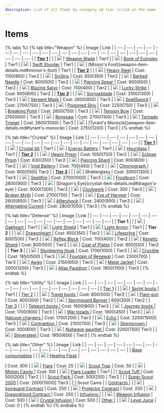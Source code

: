 ```yaml
---
description: List of all Items by category ad tier (click on the name for details)
---
```


# Items

{% tabs %}
{% tab title="Weapon" %}
| Image | Link |
| --- | --- | --- | --- | --- | --- | --- | --- | --- | --- | --- | --- | --- | --- | --- | --- | --- | --- | --- | --- | --- | --- | --- |
| [**Tier 1**](weapon-items.md#tier-1) |  |
| ![](../.gitbook/assets/weapon-blade.png) | [Weapon Blade](weapon-items.md#weapon-blade) \| Tier1 |
| ![](../.gitbook/assets/book-of-eulogies.png) | [Book of Eulogies](weapon-items.md#book-of-eulogies) \| Tier1 |
| ![](../.gitbook/assets/swift-shooter%20%281%29.png) | [Swift Shooter](weapon-items.md#swift-shooter) \| Tier1 |
| ![](../.gitbook/assets/minions-foot%20%282%29.png) | \[Minion's Foot\]\(weapon-item-details.md\#minion's-foot\) \| Tier1 |
| [**Tier 2**](weapon-items.md#tier-2) |  |
| ![](../.gitbook/assets/heavy-steel%20%281%29.png) | [ Heavy Steel](weapon-items.md#heavy-steel) \| Cost:  1150\(850\) \| Tier2 |
| ![](../.gitbook/assets/six-sins%20%281%29.png) | [SixSins](weapon-items.md#sixsins) \| Cost:  650\(350\) \| Tier2 |
| ![](../.gitbook/assets/barbed-needle.png) | [Barbed Needle](weapon-items.md#barbed-needle) \| Cost:  800\(500\) \| Tier2 |
| ![](../.gitbook/assets/piercing-spear%20%281%29.png) | [Piercing Spear](weapon-items.md#piercing-spear) \| Cost:  900\(600\) \| Tier2 |
| ![](../.gitbook/assets/blazing-salvo%20%281%29.png) | [Blazing Salvo](weapon-items.md#blazing-salvo) \| Cost:  700\(400\) \| Tier2 |
| ![](../.gitbook/assets/lucky-strike.png) | [Lucky Strike](weapon-items.md#lucky-strike) \| Cost:  900\(600\) \| Tier2 |
| [**Tier 3**](weapon-items.md#tier-3) |  |
| ![](../.gitbook/assets/sorrowblade%20%281%29.png) | [Sorrowblade](weapon-items.md#sorrowblade) \| Cost:  3100\(1300\) \| Tier3 |
| ![](../.gitbook/assets/serpent-mask.png) | [Serpent Mask](weapon-items.md#serpent-mask) \| Cost:  2800\(850\) \| Tier3 |
| ![](../.gitbook/assets/image%20%28304%29.png) | [SpellSword](weapon-items.md#spellsword) \| Cost:  2700\(750\) \| Tier3 |
| ![](../.gitbook/assets/poisoned-shiv%20%282%29.png) | [Poisoned Shiv](weapon-items.md#poisoned-shiv) \| Cost:  2250\(750\) \| Tier3 |
| ![](../.gitbook/assets/breaking-point.png) | [Breaking Point](weapon-items.md#breaking-point) \| Cost:  2600\(750\) \| Tier3 |
| ![](../.gitbook/assets/tension-bow%20%281%29.png) | [Tension Bow](weapon-items.md#tension-bow) \| Cost:  2150\(600\) \| Tier3 |
| ![](../.gitbook/assets/bonesaw.png) | [Bonesaw](weapon-items.md#bonesaw) \| Cost:  2700\(1100\) \| Tier3 |
| ![](../.gitbook/assets/tornado-trigger%20%281%29.png) | [Tornado Trigger](weapon-items.md#tornado-trigger) \| Cost:  2600\(1000\) \| Tier3 |
| ![](../.gitbook/assets/tyrants-monocle%20%281%29.png) | \[Tyrant's Monocle\]\(weapon-item-details.md\#tyrant's-monocle\) \| Cost: 2750\(1200\) \| Tier3 |
{% endtab %}

{% tab title="Crystal" %}
| Image | Link |
| --- | --- | --- | --- | --- | --- | --- | --- | --- | --- | --- | --- | --- | --- | --- | --- | --- | --- | --- | --- | --- |
| [**Tier 1**](crystal-items.md#tier-1) |  |
| ![](../.gitbook/assets/crystal-bit%20%281%29.png) | [Crystal bit](crystal-items.md#crystal-bit) \| Tier1 |
| ![](../.gitbook/assets/energy-battery%20%281%29.png) | [Energy Battery](crystal-items.md#energy-battery) \| Tier1 |
| ![](../.gitbook/assets/hourglass%20%281%29.png) | [Hourglass](crystal-items.md#hourglass) \| Tier1 |
| [**Tier 2**](crystal-items.md#tier-2) |  |
| ![](../.gitbook/assets/heavy-prism.png) | [Heavy Prism](crystal-items.md#heavy-prism) \| Cost:  1050\(750\) \| Tier2 |
| ![](../.gitbook/assets/eclipse-prism%20%283%29.png) | [Eclipse Prism](crystal-items.md#eclipse-prism) \| Cost:  630\(350\) \| Tier2 |
| ![](../.gitbook/assets/piercing-shard.png) | [Piercing Shard](crystal-items.md#piercing-shard) \| Cost:  900\(600\) \| Tier2 |
| ![](../.gitbook/assets/void-battery.png) | [Void Battery](crystal-items.md#void-battery) \| Cost:  700\(450\) \| Tier2 |
| ![](../.gitbook/assets/chronograph.png) | [Chronograph ](crystal-items.md#chronograph)\| Cost:  800\(550\)\| Tier2 |
| [**Tier 3**](crystal-items.md#tier-3) |  |
| ![](../.gitbook/assets/shatterglass.png) | Shatterglass \| Cost:  3000\(1300\) \| Tier3 |
| ![](../.gitbook/assets/image%20%28382%29.png) | [Spellfire](crystal-items.md#spellfire) \| Cost:  2700\(1000\) \| Tier3 |
| ![](../.gitbook/assets/frostburn.png) | [Frostburn](crystal-items.md#frostburn) \| Cost:  2600\(900\) \| Tier3 |
| ![](../.gitbook/assets/image%20%28299%29.png) | \[Dragon's Eye\]\(crystal-item-details.md\#dragon's-eye\) \| Cost:  3000\(1300\) \| Tier3 |
| ![](../.gitbook/assets/image%20%28396%29.png) | [Clockwork](crystal-items.md#clockwork) \| Cost: 300 \| Tier3 |
| ![](../.gitbook/assets/image%20%28271%29.png) | [Broken Myth](crystal-items.md#broken-myth) \| Cost:  2700\(750\) \| Tier3 |
| ![](../.gitbook/assets/image%20%28134%29.png) | [Eve of Harvest](crystal-items.md#eve-of-harvest) \| Cost:  2600\(850\) \| Tier3 |
| ![](../.gitbook/assets/image%20%28273%29.png) | [Aftershock](crystal-items.md#aftershock) \| Cost:  2400\(950\) \| Tier3 |
| ![](../.gitbook/assets/image%20%2891%29.png) | [Alternating Current](crystal-items.md#alternating-current) \| Cost:  2800\(1050\) \| Tier3 |
{% endtab %}

{% tab title="Defense" %}
| Image | Link |
| --- | --- | --- | --- | --- | --- | --- | --- | --- | --- | --- | --- | --- | --- | --- | --- | --- | --- |
| **Tier 1** |  |
| ![](../.gitbook/assets/image%20%28318%29.png) | [Oakheart ](defense-items.md#oakheart)\| Tier1 |
| ![](../.gitbook/assets/image%20%2885%29.png) | [Light Shield](defense-items.md#light-shield) \| Tier1 |
| ![](../.gitbook/assets/image%20%28350%29.png) | [Light Armor](defense-items.md#light-armor) \| Tier1 |
| **Tier 2** |  |
| ![](../.gitbook/assets/image%20%28156%29.png) | [Dragonheart ](defense-items.md#dragonheart)\| Cost:  650\(350\) \| Tier2 |
| ![](../.gitbook/assets/image%20%28207%29.png) | [Lifespring](defense-items.md#lifespring) \| Cost:  800\(500\) \| Tier2 |
| ![](../.gitbook/assets/image%20%2858%29.png) | [Reflex Block](defense-items.md#reflex-block) \| Cost:  700\(400\) \| Tier2 |
| ![](../.gitbook/assets/image%20%28239%29.png) | [Kenetic Shield](defense-items.md#kenetic-shield) \| Cost:  800\(550\) \| Tier2 |
| ![](../.gitbook/assets/image%20%28374%29.png) | [Coat of Plates](defense-items.md#coat-of-plates) \| Cost:  800\(550\) \| Tier2 |
| **Tier 3** |  |
| ![](../.gitbook/assets/image%20%28428%29.png) | [Slumbering Husk](defense-items.md#slumbering-husk) \| Cost:  1700\(1050\) \| Tier3 |
| ![](../.gitbook/assets/image%20%28297%29.png) | [Crucible](defense-items.md#slumbering-husk) \| Cost:  1850\(500\) \| Tier3 |
| ![](../.gitbook/assets/image%20%28425%29.png) | [Fountain of Renewal](defense-items.md#fountain-of-renewal) \| Cost:  2300\(700\) \| Tier3 |
| ![](../.gitbook/assets/image%20%28256%29.png) | [Aegis](defense-items.md#aegis) \| Cost:  2150\(650\) \| Tier3 |
| ![](../.gitbook/assets/image%20%28151%29.png) | [Metal Jacket](defense-items.md#metal-jacket) \| Cost:  2000\(1200\) \| Tier3 |
| ![](../.gitbook/assets/image%20%28123%29.png) | [Atlas Pauldron](defense-items.md#atlas-pauldron) \| Cost:  1900\(1100\) \| Tier3 |
{% endtab %}

{% tab title="Utility" %}
| Image | Link |
| --- | --- | --- | --- | --- | --- | --- | --- | --- | --- | --- | --- | --- | --- | --- | --- | --- |
| [Tier 1](utility-items.md#tier-1) |  |
| ![](../.gitbook/assets/sprint-boots%20%282%29.png) | [Sprint boots](utility-items.md#sprint-boots)[ ](defense-items.md#oakheart)\| Tier1 |
| [Tier 2](utility-items.md#tier-2) |  |
| ![](../.gitbook/assets/travel-boots%20%282%29.png) | [Travel boots](utility-items.md#travel-boots)[ ](defense-items.md#oakheart)\| Cost:  800\(500\) \| Tier2 |
| ![](../.gitbook/assets/flare-gun%20%283%29.png) | [Flare gun](utility-items.md#flare-gun)[ ](defense-items.md#oakheart)\| Cost:  600\(300\) \| Tier2 |
| ![](../.gitbook/assets/stormguard-banner.png) | [Stormguard Banner](utility-items.md#stormguard-banner)[ ](defense-items.md#oakheart)\|  600\(300\) \| Tier2 |
| [Tier 3](utility-items.md#tier-3) |  |
|  | [Teleport boots](utility-items.md#teleport-boots)[ ](defense-items.md#oakheart)\| Cost:  1600\(800\) \| Tier3 |
| ![](../.gitbook/assets/journey-boots%20%281%29.png) | [Journey boots](utility-items.md#journey-boots)[ ](defense-items.md#oakheart)\| Cost:  1700\(900\) \| Tier3 |
| ![](../.gitbook/assets/war-treads.png) | [War treads](utility-items.md#war-treads)[ ](defense-items.md#oakheart)\| Cost: 1900\(450\) \| Tier3 |
| ![](../.gitbook/assets/halcyon-chargers%20%282%29.png) | [Halcyon chargers](utility-items.md#war-treads)[ ](defense-items.md#oakheart)\| Cost: 1700\(200\) \| Tier3 |
| ![](../.gitbook/assets/echo%20%281%29.png) | [Echo](utility-items.md#echo)[ ](defense-items.md#oakheart)\| Cost: 2200\(1500\)\| Tier3 |
| ![](../.gitbook/assets/contraption.png) | [Contraption](utility-items.md#contraption)[ ](defense-items.md#oakheart)\| Cost: 2100\(700\) \| Tier3 |
| ![](../.gitbook/assets/stormcrown.png) | [Stormcrown](utility-items.md#stormcrown)[ ](defense-items.md#oakheart)\| Cost: 300\(600\) \| Tier3 |
| ![](../.gitbook/assets/nullwave-gauntlet%20%281%29.png) | [Nullwave gauntlet](utility-items.md#nullwave-gauntlet)[ ](defense-items.md#oakheart)\| Cost: 2200\(750\)\| Tier3 |
| ![](../.gitbook/assets/shiversteel.png) | [Shiversteel](utility-items.md#shiversteel)[ ](defense-items.md#oakheart)\| Cost: 1950\(600\) \| Tier3 |
{% endtab %}

{% tab title="Other" %}
| Image | Link |
| --- | --- | --- | --- | --- | --- | --- | --- | --- | --- | --- | --- | --- | --- | --- | --- | --- | --- | --- | --- |
| [ Base consumables](other-items.md#base-consumables) |  |
| ![](../.gitbook/assets/image%20%28380%29.png) | [Healing Flask](other-items.md#healing-flask) |

\| Cost: 300 \| \| ![](../.gitbook/assets/flare.png) \| [Flare](other-items.md#flare) \| Cost: 25 \| \| ![](../.gitbook/assets/scout-trap%20%281%29.png) \| [Scout Trap](other-items.md#scout-trap) \| Cost: 50 \| \| ![](../.gitbook/assets/minion-candy.png) \| [Minion Candy ](other-items.md#minion-candy) \| Cost: 100 \| \| ![](../.gitbook/assets/flare-gun%20%281%29.png) \| [Flare Loader](other-items.md#flare-loader) \| Tier1 \| \| \| [Scout Tuff ](other-items.md#scout-tuff) \| Cost: 500\(200\) \| Tier2 \| \| \| [Scout Pack ](other-items.md#scout-pack)\| Cost: 500\(250\) \| Tier2 \| \| \| [Super Scout 2000](other-items.md#super-scout-2000) \| Cost: 2000\(1000\)\| Tier3 \| \| \| Scout Cams \| \| [Contracts ](other-items.md#contracts) \| \| \| ![](../.gitbook/assets/ironguard-contract.png) \| [Ironguard Contract](other-items.md#ironguard-contract) \| Cost: 250 \| \| ![](../.gitbook/assets/protector-contract%20%281%29.png) \| [Protector Contract](other-items.md#protector-contract) \| Cost: 250 \| \| ![](../.gitbook/assets/dragonblood-contract%20%281%29.png) \| [Dragonblood Contract ](other-items.md#dragonblood-contract) \| Cost: 250 \| \| [Infusions ](other-items.md#infusions) \| \| \| ![](../.gitbook/assets/weapon-infusion.png) \| [ Weapon Infusion](other-items.md#weapon-infusion) \| Cost: 500 \| \| ![](../.gitbook/assets/crystal-infusion%20%281%29.png) \| [Crystal Infusion ](other-items.md#crystal-infusion) \| Cost: 500 \| \| [Other ](other-items.md#other) \| \| \| ![](../.gitbook/assets/level-juice%20%281%29.png) \| [Level Juice](other-items.md#level-juice) \| Cost: 0 \|
{% endtab %}
{% endtabs %}

